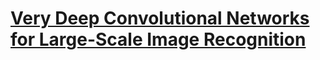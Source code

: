 # [Very Deep Convolutional Networks for Large-Scale Image Recognition](https://arxiv.org/pdf/1409.1556.pdf)
